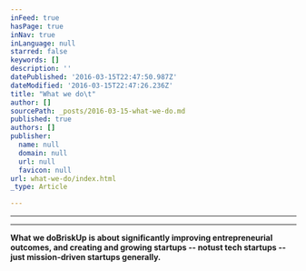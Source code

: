 ```yaml
---
inFeed: true
hasPage: true
inNav: true
inLanguage: null
starred: false
keywords: []
description: ''
datePublished: '2016-03-15T22:47:50.987Z'
dateModified: '2016-03-15T22:47:26.236Z'
title: "What we do\t"
author: []
sourcePath: _posts/2016-03-15-what-we-do.md
published: true
authors: []
publisher:
  name: null
  domain: null
  url: null
  favicon: null
url: what-we-do/index.html
_type: Article

---
```

****

****

**What we doBriskUp
is about significantly improving entrepreneurial outcomes, and creating and
growing startups -- notust tech startups -- just mission-driven startups
generally.**